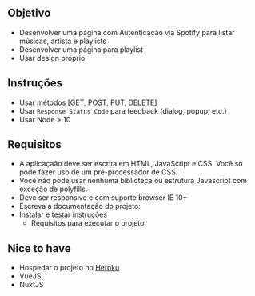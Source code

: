 ## Objetivo

- Desenvolver uma página com Autenticação via Spotify para listar músicas, artista e playlists
- Desenvolver uma página para playlist
- Usar design próprio

## Instruções

- Usar métodos [GET, POST, PUT, DELETE]
- Usar `Response Status Code` para feedback (dialog, popup, etc.)
- Usar Node > 10

## Requisitos

- A aplicaçaão deve ser escrita em HTML, JavaScript e CSS. Você só pode fazer uso de um pré-processador de CSS.
- Você não pode usar nenhuma biblioteca ou estrutura Javascript com exceção de polyfills.
- Deve ser responsive e com suporte browser IE 10+
- Escreva a documentação do projeto:
- Instalar e testar instruções
  - Requisitos para executar o projeto

## Nice to have
- Hospedar o projeto no [Heroku](https://www.heroku.com/)
- VueJS
- NuxtJS
